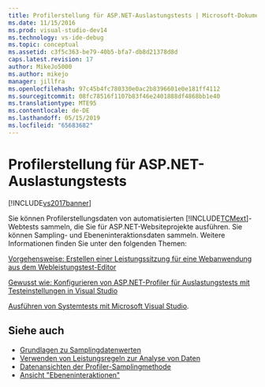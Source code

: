 ```yaml
---
title: Profilerstellung für ASP.NET-Auslastungstests | Microsoft-Dokumentation
ms.date: 11/15/2016
ms.prod: visual-studio-dev14
ms.technology: vs-ide-debug
ms.topic: conceptual
ms.assetid: c3f5c363-be79-40b5-bfa7-db8d21378d8d
caps.latest.revision: 17
author: MikeJo5000
ms.author: mikejo
manager: jillfra
ms.openlocfilehash: 97c45b4fc780330e0ac2b8396601e0e181ff4112
ms.sourcegitcommit: 08fc78516f1107b83f46e2401888df4868bb1e40
ms.translationtype: MTE95
ms.contentlocale: de-DE
ms.lasthandoff: 05/15/2019
ms.locfileid: "65683682"
---
```

# <a name="profiling-aspnet-load-tests"></a>Profilerstellung für ASP.NET-Auslastungstests
[!INCLUDE[vs2017banner](../includes/vs2017banner.md)]

Sie können Profilerstellungsdaten von automatisierten [!INCLUDE[TCMext](../includes/tcmext-md.md)]-Webtests sammeln, die Sie für ASP.NET-Websiteprojekte ausführen. Sie können Sampling- und Ebeneninteraktionsdaten sammeln. Weitere Informationen finden Sie unter den folgenden Themen:

 [Vorgehensweise: Erstellen einer Leistungssitzung für eine Webanwendung aus dem Webleistungstest-Editor](/previous-versions/ff356203(v=vs.100))

 [Gewusst wie: Konfigurieren von ASP.NET-Profiler für Auslastungstests mit Testeinstellungen in Visual Studio](/visualstudio/test/how-to-configure-aspnet-profiler-for-load-tests-using-test-settings?view=vs-2015)

 [Ausführen von Systemtests mit Microsoft Visual Studio](https://msdn.microsoft.com/library/19fae5c4-5798-4c4c-b531-3e8f901b1130).

## <a name="see-also"></a>Siehe auch

- [Grundlagen zu Samplingdatenwerten](../profiling/understanding-sampling-data-values.md)
- [Verwenden von Leistungsregeln zur Analyse von Daten](../profiling/using-performance-rules-to-analyze-data.md)
- [Datenansichten der Profiler-Samplingmethode](../profiling/profiler-sampling-method-data-views.md)
- [Ansicht "Ebeneninteraktionen"](../profiling/tier-interactions-view.md)
